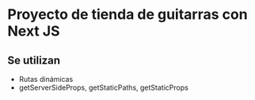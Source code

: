 # Proyecto de tienda de guitarras con Next JS

## Se utilizan
+ Rutas dinámicas 
+ getServerSideProps, getStaticPaths, getStaticProps
